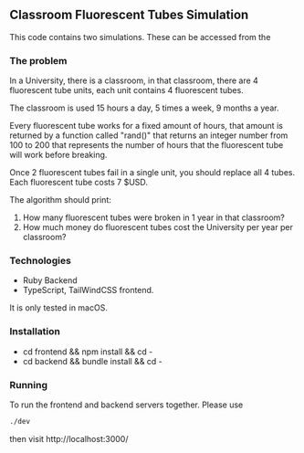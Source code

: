 ## Classroom Fluorescent Tubes Simulation

This code contains two simulations. These can be accessed from the 

### The problem

In a University, there is a classroom, in that classroom, there are 4 fluorescent tube units, each unit contains 4 fluorescent tubes.

The classroom is used 15 hours a day, 5 times a week, 9 months a year.

Every fluorescent tube works for a fixed amount of hours, that amount is returned by a function called "rand()" that returns an integer number from 100 to 200 that represents the number of hours that the fluorescent tube will work before breaking.

Once 2 fluorescent tubes fail in a single unit, you should replace all 4 tubes. Each fluorescent tube costs 7 $USD.

The algorithm should print:
1. How many fluorescent tubes were broken in 1 year in that classroom?
2. How much money do fluorescent tubes cost the University per year per classroom?

### Technologies

- Ruby Backend
- TypeScript, TailWindCSS frontend.

It is only tested in macOS.

### Installation

* cd frontend && npm install && cd -
* cd backend && bundle install && cd -

### Running

To run the frontend and backend servers together. Please use

```sh
./dev
```

then visit http://localhost:3000/ 
